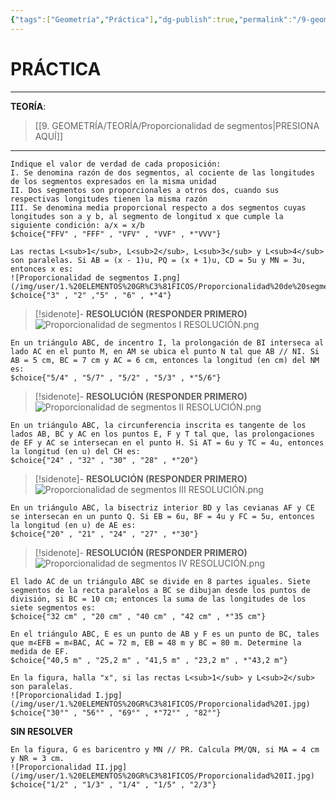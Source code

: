 ```yaml
---
{"tags":["Geometría","Práctica"],"dg-publish":true,"permalink":"/9-geometria/practica/proporcionalidad-de-segmentos/","dgPassFrontmatter":true}
---
```


# PRÁCTICA
---
**TEORÍA**:
>[[9. GEOMETRÍA/TEORÍA/Proporcionalidad de segmentos\|PRESIONA AQUÍ]]

---

```exercise
Indique el valor de verdad de cada proposición:
I. Se denomina razón de dos segmentos, al cociente de las longitudes de los segmentos expresados en la misma unidad 
II. Dos segmentos son proporcionales a otros dos, cuando sus respectivas longitudes tienen la misma razón
III. Se denomina media proporcional respecto a dos segmentos cuyas longitudes son a y b, al segmento de longitud x que cumple la siguiente condición: a/x = x/b
$choice{"FFV" , "FFF" , "VFV" , "VVF" , *"VVV"}
```

```exercise
Las rectas L<sub>1</sub>, L<sub>2</sub>, L<sub>3</sub> y L<sub>4</sub> son paralelas. Si AB = (x - 1)u, PQ = (x + 1)u, CD = 5u y MN = 3u, entonces x es:
![Proporcionalidad de segmentos I.png](/img/user/1.%20ELEMENTOS%20GR%C3%81FICOS/Proporcionalidad%20de%20segmentos%20I.png)
$choice{"3" , "2" ,"5" , "6" , *"4"}
```

>[!sidenote]- **RESOLUCIÓN (RESPONDER PRIMERO)** 
>![Proporcionalidad de segmentos I RESOLUCIÓN.png](/img/user/1.%20ELEMENTOS%20GR%C3%81FICOS/Proporcionalidad%20de%20segmentos%20I%20RESOLUCI%C3%93N.png)

```exercise
En un triángulo ABC, de incentro I, la prolongación de BI interseca al lado AC en el punto M, en AM se ubica el punto N tal que AB // NI. Si AB = 5 cm, BC = 7 cm y AC = 6 cm, entonces la longitud (en cm) del NM es:
$choice{"5/4" , "5/7" , "5/2" , "5/3" , *"5/6"}
```

>[!sidenote]- **RESOLUCIÓN (RESPONDER PRIMERO)** 
>![Proporcionalidad de segmentos II RESOLUCIÓN.png](/img/user/1.%20ELEMENTOS%20GR%C3%81FICOS/Proporcionalidad%20de%20segmentos%20II%20RESOLUCI%C3%93N.png)

```exercise
En un triángulo ABC, la circunferencia inscrita es tangente de los lados AB, BC y AC en los puntos E, F y T tal que, las prolongaciones de EF y AC se intersecan en el punto H. Si AT = 6u y TC = 4u, entonces la longitud (en u) del CH es:
$choice{"24" , "32" , "30" , "28" , *"20"}
```

>[!sidenote]- **RESOLUCIÓN (RESPONDER PRIMERO)** 
>![Proporcionalidad de segmentos III RESOLUCIÓN.png](/img/user/1.%20ELEMENTOS%20GR%C3%81FICOS/Proporcionalidad%20de%20segmentos%20III%20RESOLUCI%C3%93N.png)

```exercise
En un triángulo ABC, la bisectriz interior BD y las cevianas AF y CE se intersecan en un punto Q. Si EB = 6u, BF = 4u y FC = 5u, entonces la longitud (en u) de AE es:
$choice{"20" , "21" , "24" , "27" , *"30"}
```

>[!sidenote]- **RESOLUCIÓN (RESPONDER PRIMERO)** 
>![Proporcionalidad de segmentos IV RESOLUCIÓN.png](/img/user/1.%20ELEMENTOS%20GR%C3%81FICOS/Proporcionalidad%20de%20segmentos%20IV%20RESOLUCI%C3%93N.png)

```exercise 
El lado AC de un triángulo ABC se divide en 8 partes iguales. Siete segmentos de la recta paralelos a BC se dibujan desde los puntos de división, si BC = 10 cm; entonces la suma de las longitudes de los siete segmentos es:
$choice{"32 cm" , "20 cm" , "40 cm" , "42 cm" , *"35 cm"}
```

```exercise
En el triángulo ABC, E es un punto de AB y F es un punto de BC, tales que m∠EFB = m∠BAC, AC = 72 m, EB = 48 m y BC = 80 m. Determine la medida de EF.
$choice{"40,5 m" , "25,2 m" , "41,5 m" , "23,2 m" , *"43,2 m"}
```

```exercise
En la figura, halla "x", si las rectas L<sub>1</sub> y L<sub>2</sub> son paralelas.
![Proporcionalidad I.jpg](/img/user/1.%20ELEMENTOS%20GR%C3%81FICOS/Proporcionalidad%20I.jpg)
$choice{"30°" , "56°" , "69°" , *"72°" , "82°"}
```

**SIN RESOLVER**

```exercise
En la figura, G es baricentro y MN // PR. Calcula PM/QN, si MA = 4 cm y NR = 3 cm.
![Proporcionalidad II.jpg](/img/user/1.%20ELEMENTOS%20GR%C3%81FICOS/Proporcionalidad%20II.jpg)
$choice{"1/2" , "1/3" , "1/4" , "1/5" , "2/3"}
```

